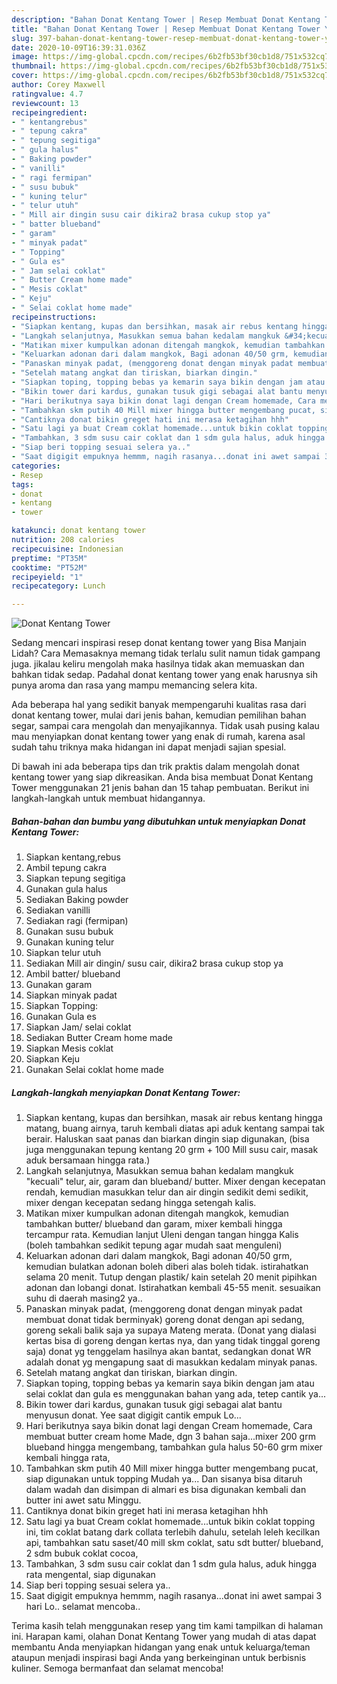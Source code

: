 ```yaml
---
description: "Bahan Donat Kentang Tower | Resep Membuat Donat Kentang Tower Yang Lezat"
title: "Bahan Donat Kentang Tower | Resep Membuat Donat Kentang Tower Yang Lezat"
slug: 397-bahan-donat-kentang-tower-resep-membuat-donat-kentang-tower-yang-lezat
date: 2020-10-09T16:39:31.036Z
image: https://img-global.cpcdn.com/recipes/6b2fb53bf30cb1d8/751x532cq70/donat-kentang-tower-foto-resep-utama.jpg
thumbnail: https://img-global.cpcdn.com/recipes/6b2fb53bf30cb1d8/751x532cq70/donat-kentang-tower-foto-resep-utama.jpg
cover: https://img-global.cpcdn.com/recipes/6b2fb53bf30cb1d8/751x532cq70/donat-kentang-tower-foto-resep-utama.jpg
author: Corey Maxwell
ratingvalue: 4.7
reviewcount: 13
recipeingredient:
- " kentangrebus"
- " tepung cakra"
- " tepung segitiga"
- " gula halus"
- " Baking powder"
- " vanilli"
- " ragi fermipan"
- " susu bubuk"
- " kuning telur"
- " telur utuh"
- " Mill air dingin susu cair dikira2 brasa cukup stop ya"
- " batter blueband"
- " garam"
- " minyak padat"
- " Topping"
- " Gula es"
- " Jam selai coklat"
- " Butter Cream home made"
- " Mesis coklat"
- " Keju"
- " Selai coklat home made"
recipeinstructions:
- "Siapkan kentang, kupas dan bersihkan, masak air rebus kentang hingga matang, buang airnya, taruh kembali diatas api aduk kentang sampai tak berair. Haluskan saat panas dan biarkan dingin siap digunakan, (bisa juga menggunakan tepung kentang 20 grm + 100 Mill susu cair, masak aduk bersamaan hingga rata.)"
- "Langkah selanjutnya, Masukkan semua bahan kedalam mangkuk &#34;kecuali&#34; telur, air, garam dan blueband/ butter. Mixer dengan kecepatan rendah, kemudian masukkan telur dan air dingin sedikit demi sedikit, mixer dengan kecepatan sedang hingga setengah kalis."
- "Matikan mixer kumpulkan adonan ditengah mangkok, kemudian tambahkan butter/ blueband dan garam, mixer kembali hingga tercampur rata. Kemudian lanjut Uleni dengan tangan hingga Kalis (boleh tambahkan sedikit tepung agar mudah saat menguleni)"
- "Keluarkan adonan dari dalam mangkok, Bagi adonan 40/50 grm, kemudian bulatkan adonan boleh diberi alas boleh tidak. istirahatkan selama 20 menit. Tutup dengan plastik/ kain setelah 20 menit pipihkan adonan dan lobangi donat. Istirahatkan kembali 45-55 menit. sesuaikan suhu di daerah masing2 ya.."
- "Panaskan minyak padat, (menggoreng donat dengan minyak padat membuat donat tidak berminyak) goreng donat dengan api sedang, goreng sekali balik saja ya supaya Mateng merata. (Donat yang dialasi kertas bisa di goreng dengan kertas nya, dan yang tidak tinggal goreng saja) donat yg tenggelam hasilnya akan bantat, sedangkan donat WR adalah donat yg mengapung saat di masukkan kedalam minyak panas."
- "Setelah matang angkat dan tiriskan, biarkan dingin."
- "Siapkan toping, topping bebas ya kemarin saya bikin dengan jam atau selai coklat dan gula es menggunakan bahan yang ada, tetep cantik ya..."
- "Bikin tower dari kardus, gunakan tusuk gigi sebagai alat bantu menyusun donat. Yee saat digigit cantik empuk Lo..."
- "Hari berikutnya saya bikin donat lagi dengan Cream homemade, Cara membuat butter cream home Made, dgn 3 bahan saja...mixer 200 grm blueband hingga mengembang, tambahkan gula halus 50-60 grm mixer kembali hingga rata,"
- "Tambahkan skm putih 40 Mill mixer hingga butter mengembang pucat, siap digunakan untuk topping Mudah ya... Dan sisanya bisa ditaruh dalam wadah dan disimpan di almari es bisa digunakan kembali dan butter ini awet satu Minggu."
- "Cantiknya donat bikin greget hati ini merasa ketagihan hhh"
- "Satu lagi ya buat Cream coklat homemade...untuk bikin coklat topping ini, tim coklat batang dark collata terlebih dahulu, setelah leleh kecilkan api, tambahkan satu saset/40 mill skm coklat, satu sdt butter/ blueband, 2 sdm bubuk coklat cocoa,"
- "Tambahkan, 3 sdm susu cair coklat dan 1 sdm gula halus, aduk hingga rata mengental, siap digunakan"
- "Siap beri topping sesuai selera ya.."
- "Saat digigit empuknya hemmm, nagih rasanya...donat ini awet sampai 3 hari Lo.. selamat mencoba.."
categories:
- Resep
tags:
- donat
- kentang
- tower

katakunci: donat kentang tower 
nutrition: 208 calories
recipecuisine: Indonesian
preptime: "PT35M"
cooktime: "PT52M"
recipeyield: "1"
recipecategory: Lunch

---
```



![Donat Kentang Tower](https://img-global.cpcdn.com/recipes/6b2fb53bf30cb1d8/751x532cq70/donat-kentang-tower-foto-resep-utama.jpg)

Sedang mencari inspirasi resep donat kentang tower yang Bisa Manjain Lidah? Cara Memasaknya memang tidak terlalu sulit namun tidak gampang juga. jikalau keliru mengolah maka hasilnya tidak akan memuaskan dan bahkan tidak sedap. Padahal donat kentang tower yang enak harusnya sih punya aroma dan rasa yang mampu memancing selera kita.

Ada beberapa hal yang sedikit banyak mempengaruhi kualitas rasa dari donat kentang tower, mulai dari jenis bahan, kemudian pemilihan bahan segar, sampai cara mengolah dan menyajikannya. Tidak usah pusing kalau mau menyiapkan donat kentang tower yang enak di rumah, karena asal sudah tahu triknya maka hidangan ini dapat menjadi sajian spesial.




Di bawah ini ada beberapa tips dan trik praktis dalam mengolah donat kentang tower yang siap dikreasikan. Anda bisa membuat Donat Kentang Tower menggunakan 21 jenis bahan dan 15 tahap pembuatan. Berikut ini langkah-langkah untuk membuat hidangannya.

<!--inarticleads1-->

##### Bahan-bahan dan bumbu yang dibutuhkan untuk menyiapkan Donat Kentang Tower:

1. Siapkan  kentang,rebus
1. Ambil  tepung cakra
1. Siapkan  tepung segitiga
1. Gunakan  gula halus
1. Sediakan  Baking powder
1. Sediakan  vanilli
1. Sediakan  ragi (fermipan)
1. Gunakan  susu bubuk
1. Gunakan  kuning telur
1. Siapkan  telur utuh
1. Sediakan  Mill air dingin/ susu cair, dikira2 brasa cukup stop ya
1. Ambil  batter/ blueband
1. Gunakan  garam
1. Siapkan  minyak padat
1. Siapkan  Topping:
1. Gunakan  Gula es
1. Siapkan  Jam/ selai coklat
1. Sediakan  Butter Cream home made
1. Siapkan  Mesis coklat
1. Siapkan  Keju
1. Gunakan  Selai coklat home made




<!--inarticleads2-->

##### Langkah-langkah menyiapkan Donat Kentang Tower:

1. Siapkan kentang, kupas dan bersihkan, masak air rebus kentang hingga matang, buang airnya, taruh kembali diatas api aduk kentang sampai tak berair. Haluskan saat panas dan biarkan dingin siap digunakan, (bisa juga menggunakan tepung kentang 20 grm + 100 Mill susu cair, masak aduk bersamaan hingga rata.)
1. Langkah selanjutnya, Masukkan semua bahan kedalam mangkuk &#34;kecuali&#34; telur, air, garam dan blueband/ butter. Mixer dengan kecepatan rendah, kemudian masukkan telur dan air dingin sedikit demi sedikit, mixer dengan kecepatan sedang hingga setengah kalis.
1. Matikan mixer kumpulkan adonan ditengah mangkok, kemudian tambahkan butter/ blueband dan garam, mixer kembali hingga tercampur rata. Kemudian lanjut Uleni dengan tangan hingga Kalis (boleh tambahkan sedikit tepung agar mudah saat menguleni)
1. Keluarkan adonan dari dalam mangkok, Bagi adonan 40/50 grm, kemudian bulatkan adonan boleh diberi alas boleh tidak. istirahatkan selama 20 menit. Tutup dengan plastik/ kain setelah 20 menit pipihkan adonan dan lobangi donat. Istirahatkan kembali 45-55 menit. sesuaikan suhu di daerah masing2 ya..
1. Panaskan minyak padat, (menggoreng donat dengan minyak padat membuat donat tidak berminyak) goreng donat dengan api sedang, goreng sekali balik saja ya supaya Mateng merata. (Donat yang dialasi kertas bisa di goreng dengan kertas nya, dan yang tidak tinggal goreng saja) donat yg tenggelam hasilnya akan bantat, sedangkan donat WR adalah donat yg mengapung saat di masukkan kedalam minyak panas.
1. Setelah matang angkat dan tiriskan, biarkan dingin.
1. Siapkan toping, topping bebas ya kemarin saya bikin dengan jam atau selai coklat dan gula es menggunakan bahan yang ada, tetep cantik ya...
1. Bikin tower dari kardus, gunakan tusuk gigi sebagai alat bantu menyusun donat. Yee saat digigit cantik empuk Lo...
1. Hari berikutnya saya bikin donat lagi dengan Cream homemade, Cara membuat butter cream home Made, dgn 3 bahan saja...mixer 200 grm blueband hingga mengembang, tambahkan gula halus 50-60 grm mixer kembali hingga rata,
1. Tambahkan skm putih 40 Mill mixer hingga butter mengembang pucat, siap digunakan untuk topping Mudah ya... Dan sisanya bisa ditaruh dalam wadah dan disimpan di almari es bisa digunakan kembali dan butter ini awet satu Minggu.
1. Cantiknya donat bikin greget hati ini merasa ketagihan hhh
1. Satu lagi ya buat Cream coklat homemade...untuk bikin coklat topping ini, tim coklat batang dark collata terlebih dahulu, setelah leleh kecilkan api, tambahkan satu saset/40 mill skm coklat, satu sdt butter/ blueband, 2 sdm bubuk coklat cocoa,
1. Tambahkan, 3 sdm susu cair coklat dan 1 sdm gula halus, aduk hingga rata mengental, siap digunakan
1. Siap beri topping sesuai selera ya..
1. Saat digigit empuknya hemmm, nagih rasanya...donat ini awet sampai 3 hari Lo.. selamat mencoba..




Terima kasih telah menggunakan resep yang tim kami tampilkan di halaman ini. Harapan kami, olahan Donat Kentang Tower yang mudah di atas dapat membantu Anda menyiapkan hidangan yang enak untuk keluarga/teman ataupun menjadi inspirasi bagi Anda yang berkeinginan untuk berbisnis kuliner. Semoga bermanfaat dan selamat mencoba!
